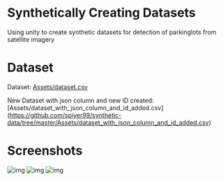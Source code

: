 # Synthetically Creating Datasets
Using unity to create synthetic datasets for detection of parkinglots from satellite imagery

# Dataset
Dataset: 
[Assets/dataset.csv](https://github.com/spiyer99/synthetic-data/tree/master/Assets/dataset.csv)

New Dataset with json column and new ID created: 
[Assets/dataset_with_json_column_and_id_added.csv] (https://github.com/spiyer99/synthetic-data/tree/master/Assets/dataset_with_json_column_and_id_added.csv)

# Screenshots

![img](https://raw.githubusercontent.com/spiyer99/synthetic-data/master/Assets/screenshots/screen_768x768_92.png)
![img](https://raw.githubusercontent.com/spiyer99/synthetic-data/master/Assets/screenshots/screen_768x768_179.png)
![img](https://raw.githubusercontent.com/spiyer99/synthetic-data/master/Assets/screenshots/screen_768x768_343.png)


 
